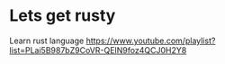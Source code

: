 # Lets get rusty

Learn rust language
https://www.youtube.com/playlist?list=PLai5B987bZ9CoVR-QEIN9foz4QCJ0H2Y8

